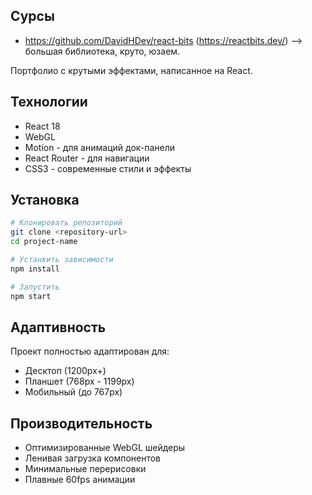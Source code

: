  ## Сурсы
 - https://github.com/DavidHDev/react-bits (https://reactbits.dev/) --> большая библиотека, круто, юзаем.

Портфолио с крутыми эффектами, написанное на React.

## Технологии

- React 18
- WebGL
- Motion - для анимаций док-панели
- React Router - для навигации
- CSS3 - современные стили и эффекты

## Установка

```bash
# Клонировать репозиторий
git clone <repository-url>
cd project-name

# Устанвить зависимости
npm install

# Запустить
npm start
```

## Адаптивность

Проект полностью адаптирован для:
- Десктоп (1200px+)
- Планшет (768px - 1199px)
- Мобильный (до 767px)

## Производительность

- Оптимизированные WebGL шейдеры
- Ленивая загрузка компонентов
- Минимальные перерисовки
- Плавные 60fps анимации
